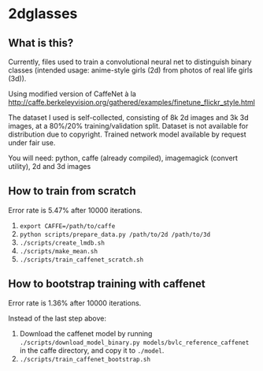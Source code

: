 # 2dglasses

## What is this?
Currently, files used to train a convolutional neural net to distinguish binary classes (intended usage: anime-style girls (2d) from photos of real life girls (3d)).

Using modified version of CaffeNet à la http://caffe.berkeleyvision.org/gathered/examples/finetune_flickr_style.html

The dataset I used is self-collected, consisting of 8k 2d images and 3k 3d images, at a 80%/20% training/validation split. Dataset is not available for distribution due to copyright. Trained network model available by request under fair use.

You will need: python, caffe (already compiled), imagemagick (convert utility), 2d and 3d images

## How to train from scratch
Error rate is 5.47% after 10000 iterations.

1. `export CAFFE=/path/to/caffe`
2. `python scripts/prepare_data.py /path/to/2d /path/to/3d` 
3. `./scripts/create_lmdb.sh`
4. `./scripts/make_mean.sh`
5. `./scripts/train_caffenet_scratch.sh`

## How to bootstrap training with caffenet
Error rate is 1.36% after 10000 iterations.

Instead of the last step above:

1. Download the caffenet model by running `./scripts/download_model_binary.py models/bvlc_reference_caffenet` in the caffe directory, and copy it to `./model`.
2. `./scripts/train_caffenet_bootstrap.sh`


